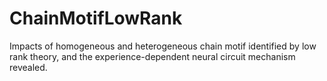 # ChainMotifLowRank
Impacts of homogeneous and heterogeneous chain motif identified by low rank theory, and the experience-dependent neural circuit mechanism revealed. 
